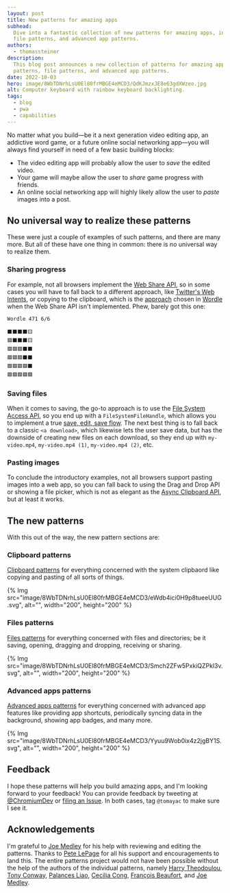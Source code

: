 ```yaml
---
layout: post
title: New patterns for amazing apps
subhead:
  Dive into a fantastic collection of new patterns for amazing apps, including clipboard patterns,
  file patterns, and advanced app patterns.
authors:
  - thomassteiner
description:
  This blog post announces a new collection of patterns for amazing apps, including clipboard
  patterns, file patterns, and advanced app patterns.
date: 2022-10-03
hero: image/8WbTDNrhLsU0El80frMBGE4eMCD3/QdKJmzxJE8e63gdXWzeo.jpg
alt: Computer keyboard with rainbow keyboard backlighting.
tags:
  - blog
  - pwa
  - capabilities
---
```


No matter what you build—be it a next generation video editing app, an addictive word game, or a
future online social networking app—you will always find yourself in need of a few basic building
blocks:

- The video editing app will probably allow the user to _save_ the edited video.
- Your game will maybe allow the user to _share_ game progress with friends.
- An online social networking app will highly likely allow the user to _paste_ images into a post.

## No universal way to realize these patterns

These were just a couple of examples of such patterns, and there are many more. But all of these
have one thing in common: there is no universal way to realize them.

### Sharing progress

For example, not all browsers implement the [Web Share API](/web-share/), so in some cases you will
have to fall back to a different approach, like
[Twitter's Web Intents](https://developer.twitter.com/en/docs/twitter-for-websites/tweet-button/guides/web-intent),
or copying to the clipboard, which is the
[approach](https://twitter.com/powerlanguish/status/1471493886031773707) chosen in
[Wordle](https://www.nytimes.com/games/wordle/index.html) when the Web Share API isn't implemented.
Phew, barely got this one:

```text
Wordle 471 6/6

⬛⬛⬛⬛🟨
🟩⬛⬛⬛🟨
🟩🟩🟩⬛⬛
🟩🟩🟩⬛⬛
🟩🟩🟩🟩⬛
🟩🟩🟩🟩🟩
```

### Saving files

When it comes to saving, the go-to approach is to use the
[File System Access API](/file-system-access/), so you end up with a `FileSystemFileHandle`, which
allows you to implement a true [save, edit, save flow](/excalidraw-and-fugu/#saving-files). The next
best thing is to fall back to a classic `<a download>`, which likewise lets the user save data, but
has the downside of creating new files on each download, so they end up with `my-video.mp4`,
`my-video.mp4 (1)`, `my-video.mp4 (2)`, etc.

### Pasting images

To conclude the introductory examples, not all browsers support pasting images into a web app, so
you can fall back to using the Drag and Drop API or showing a file picker, which is not as elegant as
the [Async Clipboard API](/async-clipboard), but at least it works.

## The new patterns

With this out of the way, the new pattern sections are:

### Clipboard patterns

[Clipboard patterns](/patterns/clipboard/) for everything concerned with the system clipbaord like
copying and pasting of all sorts of things.

{% Img src="image/8WbTDNrhLsU0El80frMBGE4eMCD3/eWdb4ici0H9p8tueeUUG.svg", alt="", width="200", height="200" %}

### Files patterns

[Files patterns](/patterns/files/) for everything concerned with files and directories; be it
saving, opening, dragging and dropping, receiving or sharing.

{% Img src="image/8WbTDNrhLsU0El80frMBGE4eMCD3/Smch2ZFw5PxkiQZPkl3v.svg", alt="", width="200", height="200" %}

### Advanced apps patterns

[Advanced apps patterns](/patterns/advanced-apps/) for everything concerned with advanced app
features like providing app shortcuts, periodically syncing data in the background, showing app
badges, and many more.

{% Img src="image/8WbTDNrhLsU0El80frMBGE4eMCD3/Yyuu9Wob0ix4z2jgBY1S.svg", alt="", width="200", height="200" %}

## Feedback

I hope these patterns will help you build amazing apps, and I'm looking forward to your feedback!
You can provide feedback by tweeting at [@ChromiumDev](https://twitter.com/ChromiumDev) or
[filing an Issue](https://github.com/GoogleChrome/web.dev/issues/new/choose). In both cases, tag
`@tomayac` to make sure I see it.

## Acknowledgements

I'm grateful to [Joe Medley](https://github.com/jpmedley) for his help with reviewing and editing
the patterns. Thanks to [Pete LePage](https://github.com/petele) for all his support and
encouragements to land this. The entire patterns project would not have been possible without the
help of the authors of the individual patterns, namely
[Harry Theodoulou](https://www.harrytheo.com/), [Tony Conway](/authors/conwayt/),
[Palances Liao](authors/pliao/), [Cecilia Cong](/authors/chuijun/),
[François Beaufort](https://github.com/beaufortfrancois), and
[Joe Medley](https://github.com/jpmedley).

